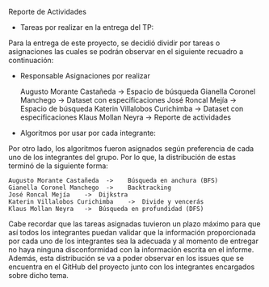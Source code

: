 Reporte de Actividades 

-	Tareas por realizar en la entrega del TP:

Para la entrega de este proyecto, se decidió dividir por tareas o asignaciones las cuales se podrán observar en el siguiente recuadro a continuación:  

 - Responsable	Asignaciones por realizar

    Augusto Morante Castañeda	 ->  Espacio de búsqueda
    Gianella Coronel Manchego	 ->  Dataset con especificaciones
    José Roncal Mejía  ->	 Espacio de búsqueda
    Katerin Villalobos Curichimba  -> 	Dataset con especificaciones
    Klaus Mollan Neyra  -> 	Reporte de actividades
    

-	Algoritmos por usar por cada integrante: 

Por otro lado, los algoritmos fueron asignados según preferencia de cada uno de los integrantes del grupo. Por lo que, la distribución de estas terminó de la siguiente forma: 
 
    Augusto Morante Castañeda  ->	 Búsqueda en anchura (BFS)
    Gianella Coronel Manchego  ->	 Backtracking
    José Roncal Mejía	 ->  Dijkstra
    Katerin Villalobos Curichimba	 ->  Divide y vencerás
    Klaus Mollan Neyra	 ->  Búsqueda en profundidad (DFS)


Cabe recordar que las tareas asignadas tuvieron un plazo máximo para que así todos los integrantes puedan validar que la información proporcionada por cada uno de los integrantes 
sea la adecuada y al momento de entregar no haya ninguna disconformidad con la información escrita en el informe. Además, esta distribución se va a poder observar en los issues 
que se encuentra en el GitHub del proyecto junto con los integrantes encargados sobre dicho tema.
